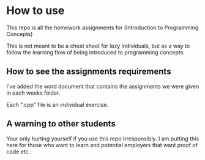 # How to use
This repo is all the homework assignments for 
(Introduction to Programming Concepts)

This is not meant to be a cheat sheet for lazy individuals, but as a way to follow the learning flow of being introduced to programming concepts. 

## How to see the assignments requirements
I've added the word document that contains the assignments we were given in each weeks folder.

Each ".cpp" file is an individual exercise.

## A warning to other students
Your only hurting yourself if you use this repo irresponsibly. I am putting this here for those who want to learn and potential employers that want proof of code etc.
